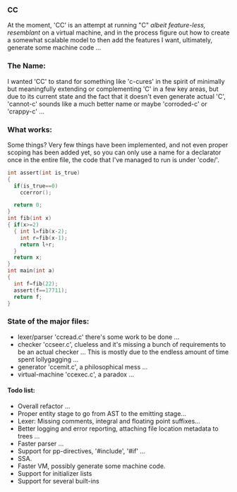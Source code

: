 ### CC
At the moment, 'CC' is an attempt at running "C" *albeit feature-less, resemblant* on a virtual machine, and in the process figure
out how to create a somewhat scalable model to then add the features I want, ultimately, generate some machine code ...

### The Name:
I wanted 'CC' to stand for something like 'c-cures' in the spirit of minimally but meaningfully extending or complementing 'C'
in a few key areas, but due to its current state and the fact that it doesn't even generate actual 'C', 'cannot-c' sounds like a much better name or maybe 'corroded-c' or 'crappy-c' ...

### What works:
Some things? Very few things have been implemented, and not even proper scoping has been added yet, so you can only use a name for a declarator once in the entire file, the code that I've managed to run is under 'code/'.

``` C
int assert(int is_true)
{
  if(is_true==0)
    ccerror();

  return 0;
}
int fib(int x)
{ if(x>=2)
  { int l=fib(x-2);
    int r=fib(x-1);
    return l+r;
  }
  return x;
}
int main(int a)
{
  int f=fib(22);
  assert(f==17711);
  return f;
}
```


### State of the major files:
- lexer/parser 'ccread.c' there's some work to be done ...
- checker 'ccseer.c', clueless and it's missing a bunch of requirements to be an actual checker ...
  This is mostly due to the endless amount of time spent lollygagging ...
- generator 'ccemit.c', a philosophical mess ...
- virtual-machine 'ccexec.c', a paradox ...

#### Todo list:
- Overall refactor ...
- Proper entity stage to go from AST to the emitting stage...
- Lexer: Missing comments, integral and floating point suffixes...
- Better logging and error reporting, attaching file location metadata to trees ...
- Faster parser ...
- Support for pp-directives, '#include', '#if' ...
- SSA.
- Faster VM, possibly generate some machine code.
- Support for initializer lists
- Support for several built-ins
